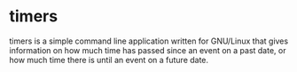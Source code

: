 # timers
timers is a simple command line application written for GNU/Linux that gives
information on how much time has passed since an event on a past date, or
how much time there is until an event on a future date.
